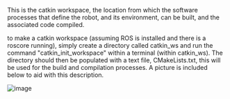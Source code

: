 This is the catkin workspace, the location from which the software processes that define the robot, and its environment, can be built, and the associated code compiled.

to make a catkin workspace (assuming ROS is installed and there is a roscore running), simply create a directory called catkin_ws and run the command "catkin_init_workspace" within a terminal (within catkin_ws). The directory should then be populated with a text file, CMakeLists.txt, this will be used for the build and compilation processes. A picture is included below to aid with this description.

![image](https://user-images.githubusercontent.com/50437257/193190514-35fd6531-e8d0-4271-a9c1-cd2b12487a5a.png)
